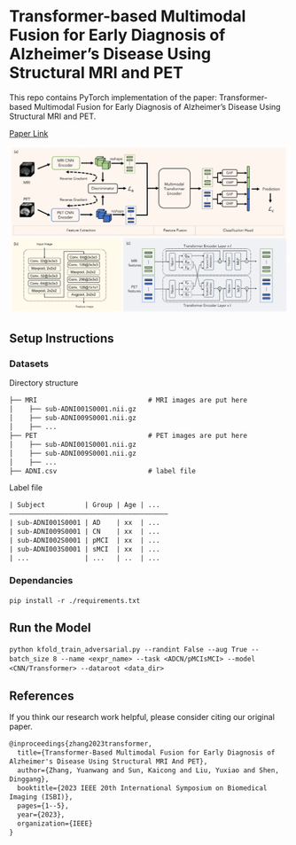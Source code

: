 # Transformer-based Multimodal Fusion for Early Diagnosis of Alzheimer’s Disease Using Structural MRI and PET

This repo contains PyTorch implementation of the paper: Transformer-based Multimodal Fusion for Early Diagnosis of Alzheimer’s Disease Using Structural MRI and PET. 

[Paper Link](https://ieeexplore.ieee.org/abstract/document/10230577/)

![image](img/method.png)

## Setup Instructions

### Datasets

Directory structure

   ````
   ├── MRI                            # MRI images are put here
   │    ├── sub-ADNI001S0001.nii.gz
   │    ├── sub-ADNI009S0001.nii.gz   
   │    ├── ...
   ├── PET                            # PET images are put here
   │    ├── sub-ADNI001S0001.nii.gz
   │    ├── sub-ADNI009S0001.nii.gz
   │    ├── ...
   ├── ADNI.csv                       # label file 
   ````

Label file

````
| Subject          | Group | Age | ...
————————————————————————————————————————
| sub-ADNI001S0001 | AD    | xx  | ...
| sub-ADNI009S0001 | CN    | xx  | ...
| sub-ADNI002S0001 | pMCI  | xx  | ...
| sub-ADNI003S0001 | sMCI  | xx  | ...
| ...              | ...   | ..  | ...
````

### Dependancies

``pip install -r ./requirements.txt``

## Run the Model

``python kfold_train_adversarial.py --randint False --aug True --batch_size 8 --name <expr_name> --task <ADCN/pMCIsMCI> --model <CNN/Transformer> --dataroot <data_dir>
``

## References

If you think our research work helpful, please consider citing our original paper.

````
@inproceedings{zhang2023transformer,
  title={Transformer-Based Multimodal Fusion for Early Diagnosis of Alzheimer's Disease Using Structural MRI And PET},
  author={Zhang, Yuanwang and Sun, Kaicong and Liu, Yuxiao and Shen, Dinggang},
  booktitle={2023 IEEE 20th International Symposium on Biomedical Imaging (ISBI)},
  pages={1--5},
  year={2023},
  organization={IEEE}
}
````
